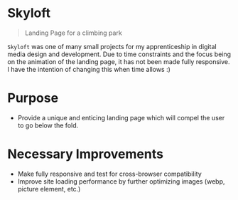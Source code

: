 # Skyloft
>Landing Page for a climbing park

`Skyloft` was one of many small projects for my apprenticeship in digital media design and development. Due to time constraints and the focus being on the animation of the landing page, it has not been made fully responsive. I have the intention of changing this when time allows :)

# Purpose
* Provide a unique and enticing landing page which will compel the user to go below the fold.

# Necessary Improvements
* Make fully responsive and test for cross-browser compatibility
* Improve site loading performance by further optimizing images (webp, picture element, etc.) 







